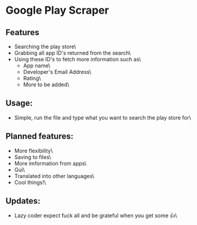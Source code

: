 # Google Play Scraper
## Features
* Searching the play store\
* Grabbing all app ID's returned from the search\
* Using these ID's to fetch more information such as\
	* App name\
	* Developer's Email Address\
	* Rating\
	* More to be added\
## Usage:
* Simple, run the file and type what you want to search the play store for\
## Planned features:
* More flexibility\
* Saving to files\
* More imformation from apps\
* Gui\
* Translated into other languages\
* Cool things\!\
## Updates:
* Lazy coder expect fuck all and be grateful when you get some :+1:\